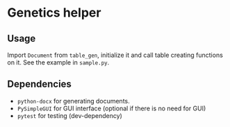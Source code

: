# Genetics helper

## Usage

Import `Document` from `table_gen`, initialize it and call table creating functions on it. See the example in `sample.py`.

## Dependencies

- `python-docx` for generating documents.
- `PySimpleGUI` for GUI interface (optional if there is no need for GUI)
- `pytest` for testing (dev-dependency)


